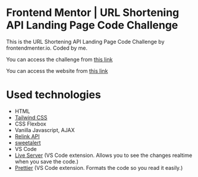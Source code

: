 # Frontend Mentor | URL Shortening API Landing Page Code Challenge

This is the URL Shortening API Landing Page  Code Challenge by frontendmenter.io. Coded by me.

You can access the challenge from <a href="https://www.frontendmentor.io/challenges/url-shortening-api-landing-page-2ce3ob-G" target="_blank">this link</a>

You can access the website from <a href="https://fatihcaen-manage-landing-page.netlify.app/" target="_blank">this link</a>

# Used technologies

- HTML
- <a href="https://tailwindcss.com">Tailwind CSS</a>
- CSS Flexbox
- Vanilla Javascript, AJAX
- <a href="https://rel.ink/">Relink API</a>
- <a href="https://sweetalert2.github.io">sweetalert</a>
- VS Code
- <a href="https://marketplace.visualstudio.com/items?itemName=ritwickdey.LiveServer" target="_blank">Live Server</a> (VS Code extension. Allows you to see the changes realtime when you save the code.)
- <a href="https://marketplace.visualstudio.com/items?itemName=esbenp.prettier-vscode" target="_blank">Prettier</a> (VS Code extension. Formats the code so you read it easily.)
